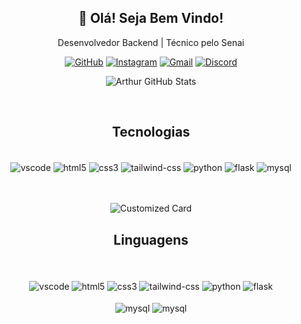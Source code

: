 <div align="center">
  <h2>👋 Olá! Seja Bem Vindo!</h3>
  <p>Desenvolvedor Backend | Técnico pelo Senai</p>
  
  [![GitHub](https://img.shields.io/badge/GitHub-100000?style=for-the-badge&logo=github&logoColor=white)](https://github.com/arthurMalveste)
  [![Instagram](https://img.shields.io/badge/Instagram-E4405F?style=for-the-badge&logo=instagram&logoColor=white)](https://www.instagram.com/arthur_malveste/)
  [![Gmail](https://img.shields.io/badge/Gmail-D14836?style=for-the-badge&logo=gmail&logoColor=white)](https://mail.google.com/mail/u/0/#inbox?compose=CllgCJlHDxXrSDKbGWXfqhxQjgSznMBhbrZHRdSkHkMtTClRvVgwtVMrlrBLddXhdDtkJKpJwBB)
  [![Discord](https://img.shields.io/badge/Discord-7289DA?style=for-the-badge&logo=discord&logoColor=white)](arth4asy#5355)

  ![Arthur GitHub Stats](https://github-readme-stats.vercel.app/api?username=arthurMalveste&show_icons=true&theme=tokyonight)



<br>
  
## Tecnologias
<div style="display: inline_block"><br>
  <img align="center" alt="vscode" src="https://img.shields.io/badge/VSCode-0078D4?style=for-the-badge&logo=visual%20studio%20code&logoColor=white">
  <img align="center" alt="html5" src="https://img.shields.io/badge/Trello-0052CC?style=for-the-badge&logo=trello&logoColor=white">
  <img align="center" alt="css3" src="https://img.shields.io/badge/MySQL-005C84?style=for-the-badge&logo=mysql&logoColor=white">
  <img align="center" alt="tailwind-css" src="https://img.shields.io/badge/Express.js-404D59?style=for-the-badge">
  <img align="center" alt="python" src="https://img.shields.io/badge/Figma-F24E1E?style=for-the-badge&logo=figma&logoColor=white">
  <img align="center" alt="flask" src="https://img.shields.io/badge/GIT-E44C30?style=for-the-badge&logo=git&logoColor=white">
  <img align="center" alt="mysql" src="https://img.shields.io/badge/Opera-FF1B2D?style=for-the-badge&logo=Opera&logoColor=white">
  <br>  
<br>
    <br>

  ![Customized Card](https://github-readme-stats.vercel.app/api/pin?username=arthurMalveste\&repo=GBXP\&title_color=fff\&icon_color=f9f9f9\&text_color=9f9f9f\&bg_color=151515)

</div>



## Linguagens
<div style="display: inline_block"><br>
  <br>



  <img align="center" alt="vscode" src="https://img.shields.io/badge/Python-3776AB?style=for-the-badge&logo=python&logoColor=white">
  <img align="center" alt="html5" src="https://img.shields.io/badge/HTML5-E34F26?style=for-the-badge&logo=html5&logoColor=white">
  <img align="center" alt="css3" src="https://img.shields.io/badge/CSS3-1572B6?style=for-the-badge&logo=css3&logoColor=white">
  <img align="center" alt="tailwind-css" src="https://img.shields.io/badge/JavaScript-F7DF1E?style=for-the-badge&logo=javascript&logoColor=black">
  <img align="center" alt="python" src="https://img.shields.io/badge/Node.js-43853D?style=for-the-badge&logo=node.js&logoColor=white">
  <img align="center" alt="flask" src="https://img.shields.io/badge/C%23-239120?style=for-the-badge&logo=c-sharp&logoColor=white">

  <br> 
<br>

  <img align="center" alt="mysql" src="https://img.shields.io/badge/Express.js-404D59?style=for-the-badge">
  <img align="center" alt="mysql" src="https://img.shields.io/badge/TypeScript-007ACC?style=for-the-badge&logo=typescript&logoColor=white">
  
</div>


</div>







